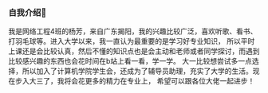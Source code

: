 ### 自我介绍👋

<!--
**kdlwl/kdlwl** is a ✨ _special_ ✨ repository because its `README.md` (this file) appears on your GitHub profile.

Here are some ideas to get you started:

- 🔭 I’m currently working on ...
- 🌱 I’m currently learning ...
- 👯 I’m looking to collaborate on ...
- 🤔 I’m looking for help with ...
- 💬 Ask me about ...
- 📫 How to reach me: ...
- 😄 Pronouns: ...
- ⚡ Fun fact: ...
-->

我是网络工程4班的杨芳，来自广东揭阳，我的兴趣比较广泛，喜欢听歌、看书、打羽毛球等。进入大学以来，我一直认为最重要的是学习好专业知识，
所以平时上课还是会比较认真，然后不懂的知识点也是会主动和老师或者同学探讨，而遇到比较感兴趣的东西也会花时间在b站上看一看，学一学。
大一比较想尝试多一点选择，所以加入了计算机学院学生会，还成为了辅导员助理，充实了大学的生活。现在步入大三了，我将会花更多的精力在专业上，
希望可以跟各位大佬一起进步！
